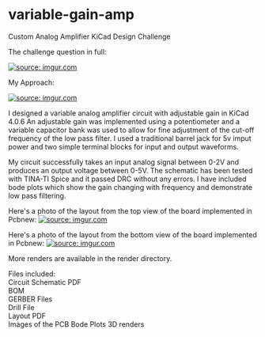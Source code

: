 # variable-gain-amp
Custom Analog Amplifier KiCad Design Challenge

The challenge question in full:

<a href="https://imgur.com/RE72OeD"><img src="https://i.imgur.com/RE72OeD.jpg" title="source: imgur.com" /></a>


My Approach:

<a href="https://imgur.com/jzxweka"><img src="https://i.imgur.com/jzxweka.jpg" title="source: imgur.com" /></a>

I designed a variable analog amplifier circuit with adjustable gain in KiCad 4.0.6
An adjustable gain was implemented using a potentiometer and a variable capacitor bank was used to allow for fine adjustment of the cut-off frequency of the low pass filter. I used a traditional barrel jack for 5v imput power and two simple terminal blocks for input and output waveforms.

My circuit successfully takes an input analog signal between 0-2V and produces an output voltage between 0-5V.
The schematic has been tested with TINA-TI Spice and it passed DRC without any errors. I have included bode plots which show the gain changing with frequency and demonstrate low pass filtering.

Here's a photo of the layout from the top view of the board implemented in Pcbnew:
<a href="https://imgur.com/nCgbIaU"><img src="https://i.imgur.com/nCgbIaU.jpg" title="source: imgur.com" /></a>

Here's a photo of the layout from the bottom view of the board implemented in Pcbnew:
<a href="https://imgur.com/JLpGlCf"><img src="https://i.imgur.com/JLpGlCf.jpg" title="source: imgur.com" /></a>

More renders are available in the render directory.


Files included:  
Circuit Schematic PDF   
BOM   
GERBER Files    
Drill File    
Layout PDF  
Images of the PCB 
Bode Plots
3D renders

